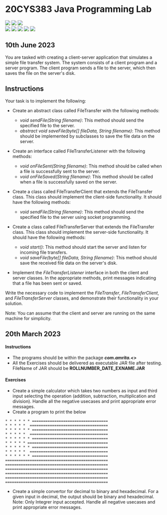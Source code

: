 # 20CYS383 Java Programming Lab
![](https://img.shields.io/badge/Batch-21CYS-lightgreen) ![](https://img.shields.io/badge/UG-blue) ![](https://img.shields.io/badge/Subject-JPL-blue) <br/>
![](https://img.shields.io/badge/Practical-3-orange) ![](https://img.shields.io/badge/Credits-1-orange) ![](https://img.shields.io/badge/Tools-IntelliJ-brown) ![](https://img.shields.io/badge/-HPOJ-brown) ![](https://img.shields.io/badge/Additional_Coverage-Code_Review-purple) 

## 10th June 2023

You are tasked with creating a client-server application that simulates a simple file transfer system. The system consists of a client program and a server program. The client program sends a file to the server, which then saves the file on the server's disk.

## Instructions

Your task is to implement the following:

- Create an abstract class called FileTransfer with the following methods:
  - _void sendFile(String filename)_: This method should send the specified file to the server.
  - _abstract void saveFile(byte[] fileData, String filename)_: This method should be implemented by subclasses to save the file data on the server.
 
- Create an interface called FileTransferListener with the following methods:
  - _void onFileSent(String filename)_: This method should be called when a file is successfully sent to the server.
  - _void onFileSaved(String filename)_: This method should be called when a file is successfully saved on the server.

- Create a class called FileTransferClient that extends the FileTransfer class. This class should implement the client-side functionality. It should have the following methods:
  - _void sendFile(String filename)_: This method should send the specified file to the server using socket programming.

- Create a class called FileTransferServer that extends the FileTransfer class. This class should implement the server-side functionality. It should have the following methods:
  - _void start()_: This method should start the server and listen for incoming file transfers.
  - _void saveFile(byte[] fileData, String filename)_: This method should save the received file data on the server's disk.

- Implement the _FileTransferListener_ interface in both the client and server classes. In the appropriate methods, print messages indicating that a file has been sent or saved.

Write the necessary code to implement the _FileTransfer_, _FileTransferClient_, and _FileTransferServer_ classes, and demonstrate their functionality in your solution.

Note: You can assume that the client and server are running on the same machine for simplicity.

## 20th March 2023

#### Instructions

- The programs should be within the package **_com.amrita.<<Yourname>>_**
- All the Exercises should be delivered as executable JAR file after testing. FileName of JAR should be **ROLLNUMBER_DATE_EXNAME.JAR**

#### Exercises
  
- Create a simple calculator which takes two numbers as input and third input selecting the operation (addition, subtraction, multiplication and division). 
  Handle all the negative usecases and print appropriate error messages.
- Create a program to print the below
```
* * * * * * ==================================                          
* * * * *  ===================================                         
* * * * * * ==================================                          
* * * * *  ===================================                         
* * * * * * ==================================                          
* * * * * ====================================                          
* * * * * * ==================================                          
* * * * *  ===================================                          
* * * * * * ==================================                          
==============================================                          
==============================================                          
==============================================                          
==============================================                          
==============================================                          
==============================================
 ```
  - Create a simple convertor for decimal to binary and hexadecimal. For a given input in decimal, the output should be binary and hexadecimal. 
  Note: Only Integrer input accepted. Handle all negative usecases and print appropriate error messages.
  
  

